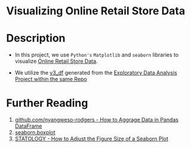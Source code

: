 # Visualizing Online Retail Store Data

# Description
* In this project, we use `Python's` `Matplotlib` and `seaborn` libraries to visualize [Online Retail Store Data](https://raw.githubusercontent.com/nyangweso-rodgers/Data_Analytics/main/Datasets/online-retail.csv).

* We utilize the [v3_df](https://raw.githubusercontent.com/nyangweso-rodgers/Data_Analytics/main/Analytics-with-Python/Data-Analysis-Projects/Analysis-of-Online-Retail-Store-Data/Exploratory-Data-Analysis/v3_df.csv) generated from the [Exploratory Data Analysis Project within the same Repo](https://github.com/nyangweso-rodgers/Data_Analytics/tree/main/Analytics-with-Python/Data-Analysis-Projects/Analysis-of-Online-Retail-Store-Data/Exploratory-Data-Analysis)

# Further Reading
1. [github.com/nyangweso-rodgers - How to Aggrage Data in Pandas DataFrame](https://github.com/nyangweso-rodgers/Data_Analytics/tree/main/Analytics-with-Python/Python-Modules-for-Data-Analysis/Pandas-Module/How-to-Aggregate-Pandas-DataFrame)
2. [seaborn.boxplot](https://seaborn.pydata.org/generated/seaborn.boxplot.html)
3. [STATOLOGY - How to Adjust the Figure Size of a Seaborn Plot](https://www.statology.org/seaborn-figure-size/)